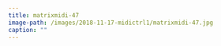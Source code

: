 ```yaml
---
title: matrixmidi-47
image-path: /images/2018-11-17-midictrl1/matrixmidi-47.jpg
caption: ""
---
```

